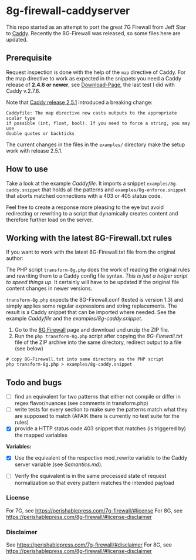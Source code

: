# 8g-firewall-caddyserver
This repo started as an attempt to port the great 7G Firewall from Jeff Star to [Caddy](https://caddyserver.com/). Recently the 8G-Firewall was released, so some files here are updated.

## Prerequisite

Request inspection is done with the help of the `map` directive of Caddy. For the map directive to work as expected in the snippets you need a Caddy release of **2.4.6 or newer**, see [Download-Page](https://caddyserver.com/download), the last test I did with Caddy v.2.7.6.

Note that [Caddy release 2.5.1](https://github.com/caddyserver/caddy/releases) introduced a breaking change:

```
Caddyfile: The map directive now casts outputs to the appropriate scalar type
if possible (int, float, bool). If you need to force a string, you may use
double quotes or backticks
```

The current changes in the files in the `examples/` directory make the setup work with release 2.5.1.


## How to use

Take a look at the example _Caddyfile_. It imports a snippet `examples/8g-caddy.snippet` that holds all the patterns and `examples/8g-enforce.snippet` that aborts matched connections with a 403 or 405 status code.

Feel free to create a response more pleasing to the eye but avoid redirecting or rewriting to a script that dynamically creates content and therefore further load on the server.

## Working with the latest 8G-Firewall.txt rules

If you want to work with the latest 8G-Firewall.txt file from the original author:

The PHP script `transform-8g.php` does the work of reading the original rules and rewriting them to a Caddy config file syntax. _This is just a helper script to speed things up_. It certainly will have to be updated if the original file content changes in newer versions.

`transform-8g.php` expects the 8G-Firewall.conf (tested is version 1.3) and simply applies some regular expressions and string replacements. The result is a Caddy snippet that can be imported where needed. See the example _Caddyfile_ and the _examples/8g-caddy.snippet_.

1. Go to the [8G Firewall](https://perishablepress.com/8g-firewall/#download) page and download und unzip the ZIP file.
2. Run the `php transform-8g.php` script after copying the _8G-Firewall.txt_ file of the ZIP archive into the same directory, redirect output to a file (see below)

```
# copy 8G-Firewall.txt into same directory as the PHP script
php transform-8g.php > examples/8g-caddy.snippet
```

## Todo and bugs

- [ ] find an equivalent for two patterns that either not compile or differ in regex flavor/nuances (see comments in transform.php)
- [ ] write tests for every section to make sure the patterns match what they are supposed to match (AFAIK there is currently no test suite for the rules)
- [x] provide a HTTP status code 403 snippet that matches (is triggered by) the mapped variables

**Variables:**
- [x] Use the equivalent of the respective mod_rewrite variable to the Caddy server variable (see _Semantics.md_).
- [ ] Verify the equivalent is in the same processed state of request normalization so that every pattern matches the intended payload


### License

For 7G, see https://perishablepress.com/7g-firewall/#license
For 8G, see https://perishablepress.com/8g-firewall/#license-disclaimer

### Disclaimer

See https://perishablepress.com/7g-firewall/#disclaimer
For 8G, see https://perishablepress.com/8g-firewall/#license-disclaimer


